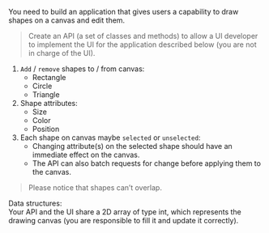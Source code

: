 You need to build an application that gives users a capability to draw shapes on a canvas and edit them.
>Create an API (a set of classes and methods) to allow a UI developer to implement the UI for the application described below (you are not in charge of the UI).
1. `Add` / `remove` shapes to / from canvas:
    - Rectangle
    - Circle
    - Triangle
2. Shape attributes:
    - Size
    - Color
    - Position
3. Each shape on canvas maybe `selected` or `unselected`:
    - Changing attribute(s) on the selected shape should have an immediate effect on the canvas.
    - The API can also batch requests for change before applying them to the canvas.

>Please notice that shapes can’t overlap.

Data structures:  
Your API and the UI share a 2D array of type int, which represents the drawing canvas (you are responsible to fill it and update it correctly).
